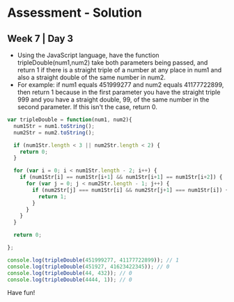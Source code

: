 # Assessment - Solution
## Week 7 | Day 3

- Using the JavaScript language, have the function tripleDouble(num1,num2) take both parameters being passed, and return 1 if there is a straight triple of a number at any place in num1 and also a straight double of the same number in num2.
- For example: if num1 equals 451999277 and num2 equals 41177722899, then return 1 because in the first parameter you have the straight triple 999 and you have a straight double, 99, of the same number in the second parameter. If this isn't the case, return 0.

```js
var tripleDouble = function(num1, num2){
  num1Str = num1.toString();
  num2Str = num2.toString();

  if (num1Str.length < 3 || num2Str.length < 2) {
    return 0;
  }

  for (var i = 0; i < num1Str.length - 2; i++) {
    if (num1Str[i] == num1Str[i+1] && num1Str[i+1] == num1Str[i+2]) {
      for (var j = 0; j < num2Str.length - 1; j++) {
        if (num2Str[j] === num1Str[i] && num2Str[j+1] === num1Str[i]) {
          return 1;
        }
      }
    }
  }

  return 0;

};

console.log(tripleDouble(451999277, 41177722899)); // 1
console.log(tripleDouble(451927, 41623422345)); // 0
console.log(tripleDouble(44, 432)); // 0
console.log(tripleDouble(4444, 1)); // 0
```

Have fun!